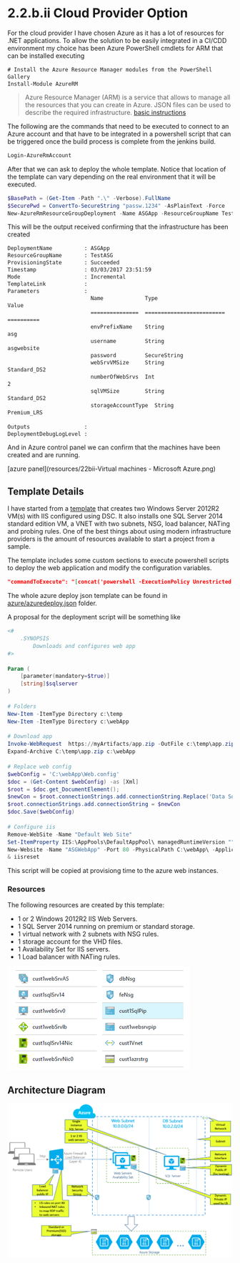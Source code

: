 # 2.2.b.ii Cloud Provider Option

For the cloud provider I have chosen Azure as it has a lot of resources for .NET applications. To allow the solution to be easily integrated in a CI/CDD environment my choice has been Azure PowerShell cmdlets for ARM that can be installed executing

```
# Install the Azure Resource Manager modules from the PowerShell Gallery
Install-Module AzureRM
```

>Azure Resource Manager (ARM) is a service that allows to manage all the resources that you can create in Azure. JSON files can be used to describe the required infrastructure. [basic instructions](https://docs.microsoft.com/en-us/powershell/azureps-cmdlets-docs/)

The following are the commands that need to be executed to connect to an Azure account and that have to be integrated in a powershell script that can be triggered once the build process is complete from the jenkins build.

```powershell
Login-AzureRmAccount
```

After that we can ask to deploy the whole template. Notice that location of the template can vary depending on the real environment that it will be executed.

```powershell
$BasePath = (Get-Item -Path ".\" -Verbose).FullName
$SecurePwd = ConvertTo-SecureString "passw.1234" -AsPlainText -Force
New-AzureRmResourceGroupDeployment -Name ASGApp -ResourceGroupName TestASG -TemplateUri $BasePath\_azuredeploy.json -envPrefixName asg -username "asgwebsite" -password $SecurePwd -webSrvVMSize "Standard_DS2" -numberOfWebSrvs "2" -sqlVMSize "Standard_DS2" -storageAccountType "Premium_LRS" -database ""
```

This will be the output received confirming that the infrastructure has been created

```
DeploymentName          : ASGApp
ResourceGroupName       : TestASG
ProvisioningState       : Succeeded
Timestamp               : 03/03/2017 23:51:59
Mode                    : Incremental
TemplateLink            :
Parameters              :
                          Name             Type                       Value
                          ===============  =========================  ==========
                          envPrefixName    String                     asg
                          username         String                     asgwebsite
                          password         SecureString
                          webSrvVMSize     String                     Standard_DS2
                          numberOfWebSrvs  Int                        2
                          sqlVMSize        String                     Standard_DS2
                          storageAccountType  String                     Premium_LRS

Outputs                 :
DeploymentDebugLogLevel :
```

And in Azure control panel we can confirm that the machines have been created and are running.

[azure panel](resources/22bii-Virtual machines - Microsoft Azure.png)

## Template Details

I have started from a [template](https://azure.microsoft.com/en-us/resources/templates/iis-2vm-sql-1vm/) that creates two Windows Server 2012R2 VM(s) with IIS configured using DSC. It also installs one SQL Server 2014 standard edition VM, a VNET with two subnets, NSG, load balancer, NATing and probing rules. One of the best things about using modern infrastructure providers is the amount of resources available to start a project from a sample.

The template includes some custom sections to execute powershell scripts to deploy the web application and modify the configuration variables. 

```json
"commandToExecute": "[concat('powershell -ExecutionPolicy Unrestricted -File deployWebApp.ps1 -sqlserver ',variables('sqlPublicIP'))]"
```

The whole azure deploy json template can be found in [azure/azuredeploy.json](azure/azuredeploy.json) folder.

A proposal for the deployment script will be something like

```powershell
<#
    .SYNOPSIS
        Downloads and configures web app
#>

Param (
    [parameter(mandatory=$true)]
    [string]$sqlserver
)

# Folders
New-Item -ItemType Directory c:\temp
New-Item -ItemType Directory c:\webApp

# Download app
Invoke-WebRequest  https://myArtifacts/app.zip -OutFile c:\temp\app.zip
Expand-Archive C:\temp\app.zip c:\webApp

# Replace web config
$webConfig = 'C:\webApp\Web.config'
$doc = (Get-Content $webConfig) -as [Xml]
$root = $doc.get_DocumentElement();
$newCon = $root.connectionStrings.add.connectionString.Replace('Data Source=.\','Data Source=$sqlserver');
$root.connectionStrings.add.connectionString = $newCon
$doc.Save($webConfig)

# Configure iis
Remove-WebSite -Name "Default Web Site"
Set-ItemProperty IIS:\AppPools\DefaultAppPool\ managedRuntimeVersion ""
New-Website -Name "ASGWebApp" -Port 80 -PhysicalPath C:\webApp\ -ApplicationPool DefaultAppPool
& iisreset

```

This script will be copied at provisiong time to the azure web instances.

### Resources
The following resources are created by this template:
- 1 or 2 Windows 2012R2 IIS Web Servers.
- 1 SQL Server 2014 running on premium or standard storage.
- 1 virtual network with 2 subnets with NSG rules.
- 1 storage account for the VHD files.
- 1 Availability Set for IIS servers.
- 1 Load balancer with NATing rules.

<img src="https://raw.githubusercontent.com/Azure/azure-quickstart-templates/master/iis-2vm-sql-1vm/images/resources.png" />

## Architecture Diagram
<img src="https://raw.githubusercontent.com/Azure/azure-quickstart-templates/master/iis-2vm-sql-1vm/images/architecture.png" />

